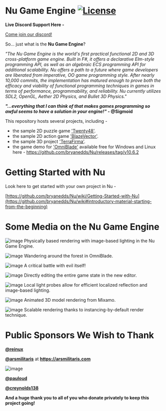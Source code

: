 Nu Game Engine [![License](https://img.shields.io/badge/license-MIT-blue.svg)](https://github.com/bryanedds/Nu/blob/master/License.md)
=

**Live Discord Support Here -**

[Come join our discord!](https://discord.gg/Fw2pFvA5QF)

So... just what is the **Nu Game Engine**?

*"The Nu Game Engine is the world's first practical functional 2D and 3D cross-platform game engine. Built in F#, it offers a declarative Elm-style programming API, as well as an algebraic ECS programming API for additional scalability. Nu offers a path to a future where game developers are liberated from imperative, OO game programming style. After nearly 10,000 commits, the implementation has matured enough to prove both the efficacy and viability of functional programming techniques in games in terms of performance, programmability, and reliability. Nu currently utilizes SDL2, OpenGL, Aether 2D Physics, and Bullet 3D Physics."*

***"...everything that I can think of that makes games programming so awful seems to have a solution in your engine!"* - @Sigmoid**

This repository hosts several projects, including -

- the sample 2D puzzle game ['Twenty48'](https://github.com/bryanedds/Nu/tree/master/Projects/Twenty48).
- the sample 2D action game ['BlazeVector'](https://github.com/bryanedds/Nu/tree/master/Projects/BlazeVector).
- the sample 3D project ['TerraFirma'](https://github.com/bryanedds/Nu/tree/master/Projects/TerraFirma).
- the game demo for ['OmniBlade'](https://github.com/bryanedds/Nu/tree/master/Projects/OmniBlade) available free for Windows and Linux here - https://github.com/bryanedds/Nu/releases/tag/v10.6.2

Getting Started with Nu
=======================

Look here to get started with your own project in Nu -

[https://github.com/bryanedds/Nu/wiki/Getting-Started-with-Nu](https://github.com/bryanedds/Nu/wiki#introductory-material-starting-from-the-beginning)

Some Media on the Nu Game Engine
================================

![image](https://github.com/bryanedds/Nu/assets/1625560/69cd30f1-06fe-450e-a83f-8a7a9fd504d0)
Physically based rendering with image-based lighting in the Nu Game Engine.

![image](https://user-images.githubusercontent.com/1625560/209454635-b55ecb09-bbb9-4d71-9bd8-fa715c51cd4c.png)
Wandering around the forest in OmniBlade.

![image](https://user-images.githubusercontent.com/1625560/209454643-7142731e-ede7-48d3-8a97-d691fd9263e7.png)
A critical battle with evil itself!

![image](https://github.com/bryanedds/Nu/assets/1625560/c9f0a9a1-d071-48f7-9175-c0b08f5768f0)
Directly editing the entire game state in the new editor.

![image](https://github.com/bryanedds/Nu/assets/1625560/e52a031c-cbad-4828-bf3f-ab15af9c7787)
Local light probes allow for efficient localized reflection and image-based lighting.

![image](https://github.com/bryanedds/Nu/assets/1625560/bb8532b6-e749-4892-80dd-579e254a7189)
Animated 3D model rendering from Mixamo.

![image](https://github.com/bryanedds/Nu/assets/1625560/b9cb1513-2f8a-4406-993c-05a30aa5c261)
Scalable rendering thanks to instancing-by-default render technique.

**Public Sponsors We Wish to Thank**
====================================

**[@reinux](https://github.com/reinux)**

**[@arsmilitaris](https://github.com/arsmilitaris)** at **https://arsmilitaris.com**

![image](https://github.com/bryanedds/Nu/assets/1625560/1b8fe1bb-18c1-4a1e-9888-4f566204490a)

**[@pauloud](https://github.com/pauloud)**

**[@creynolds138](https://github.com/creynolds138)**

**And a huge thank you to all of you who donate privately to keep this project going!**
